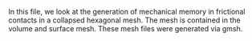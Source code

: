 In this file, we look at the generation of mechanical memory in frictional contacts in a collapsed hexagonal mesh. The mesh is contained in the volume and surface mesh. These mesh files were generated via gmsh. 
